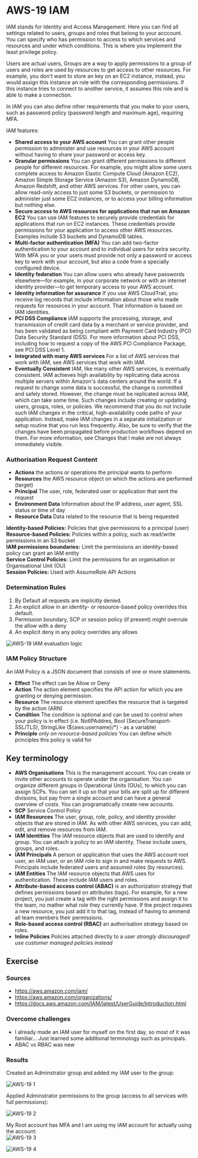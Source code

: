 # AWS-19 IAM
IAM stands for Identity and Access Management. Here you can find all settings related to users, groups and roles that belong to your acccount. You can specify who has permission to access to which services and resources and under which conditions. This is where you implement the least privilege policy.  

Users are actual users, Groups are a way to apply permissions to a group of users and roles are used by resources to get access to other resources. For example, you don't want to store an key on an EC2 instance, instead, you would assign this instance an role with the corresponding permissions. If this instance tries to connect to another service, it assumes this role and is able to make a connection.  
  
In IAM you can also define other requirements that you make to your users, such as password policy (password length and maximum age), requiring MFA.
  
IAM features:  
- **Shared access to your AWS account** You can grant other people permission to administer and use resources in your AWS account without having to share your password or access key.
- **Granular permissions** You can grant different permissions to different people for different resources. For example, you might allow some users complete access to Amazon Elastic Compute Cloud (Amazon EC2), Amazon Simple Storage Service (Amazon S3), Amazon DynamoDB, Amazon Redshift, and other AWS services. For other users, you can allow read-only access to just some S3 buckets, or permission to administer just some EC2 instances, or to access your billing information but nothing else.
- **Secure access to AWS resources for applications that run on Amazon EC2** You can use IAM features to securely provide credentials for applications that run on EC2 instances. These credentials provide permissions for your application to access other AWS resources. Examples include S3 buckets and DynamoDB tables.
- **Multi-factor authentication (MFA)** You can add two-factor authentication to your account and to individual users for extra security. With MFA you or your users must provide not only a password or access key to work with your account, but also a code from a specially configured device.
- **Identity federation** You can allow users who already have passwords elsewhere—for example, in your corporate network or with an internet identity provider—to get temporary access to your AWS account.
- **Identity information for assurance** If you use AWS CloudTrail, you receive log records that include information about those who made requests for resources in your account. That information is based on IAM identities.
- **PCI DSS Compliance**
IAM supports the processing, storage, and transmission of credit card data by a merchant or service provider, and has been validated as being compliant with Payment Card Industry (PCI) Data Security Standard (DSS). For more information about PCI DSS, including how to request a copy of the AWS PCI Compliance Package, see PCI DSS Level 1.
- **Integrated with many AWS services** For a list of AWS services that work with IAM, see AWS services that work with IAM.
- **Eventually Consistent** IAM, like many other AWS services, is eventually consistent. IAM achieves high availability by replicating data across multiple servers within Amazon's data centers around the world. If a request to change some data is successful, the change is committed and safely stored. However, the change must be replicated across IAM, which can take some time. Such changes include creating or updating users, groups, roles, or policies. We recommend that you do not include such IAM changes in the critical, high-availability code paths of your application. Instead, make IAM changes in a separate initialization or setup routine that you run less frequently. Also, be sure to verify that the changes have been propagated before production workflows depend on them. For more information, see Changes that I make are not always immediately visible.

### Authorisation Request Content
- **Actions** the actions or operations the principal wants to perform
- **Resources** the AWS resource object on which the actions are performed (target)
- **Principal** The user, role, federated user or application that sent the request
- **Environment Data** Information about the IP address, user agent, SSL status or time of day
- **Resource Data** Data related to the resource that is being requested
  
**Identity-based Policies:** Policies that give permissions to a principal (user)  
**Resource-based Policies:** Policies within a policy, such as read/write permissions in an S3 bucket   
**IAM permissions boundaries:** Limit the permissions an identity-based policy can grant an IAM entity  
**Service Control Policies:** Limit the permissions for an organisation or Organisational Unit (OU)  
**Session Policies:** Used with AssumeRole API Actions
  
### Determination Rules
1. By Default all requests are implicitly denied. 
2. An explicit allow in an identity- or resource-based policy overrides this default.  
3. Permission boundary, SCP or session policy (if present) might overrule the allow with a deny
4. An explicit deny in any policy overrides any allows
  
![AWS-19 IAM evaluation logic](../00_includes/CLOUD03/AWS-19_evaluationlogic.png)  
  
### IAM Policy Structure  
An IAM Policy is a JSON document that consists of one or more statements.

- **Effect** The effect can be Allow or Deny
- **Action** The action element specifies the API action for which you are granting or denying permission.
- **Resource** The resource element specifies the resource that is targeted by the action (ARN)
- **Condition** The condition is optional and can be used to control when your policy is in effect (i.e. NotIPAddres, Bool (SecureTransport-SSL/TLS), StringLike (${aws:username}/*) - as a variable)
- **Principle** *only on resource-based policies* You can define which principles this policy is valid for


## Key terminology
- **AWS Organisations** This is the management account. You can create or invite other accounts to operate under the organisation. You can organize different groups in Operational Units (OUs), to which you can assign SCPs. You can set it up so that your bills are split up for different divisions, but pay from a single account and can have a general overview of costs. You can programatically create new accounts.
- **SCP** Service Control Policy
- **IAM Resources** The user, group, role, policy, and identity provider objects that are stored in IAM. As with other AWS services, you can add, edit, and remove resources from IAM.
- **IAM Identities** The IAM resource objects that are used to identify and group. You can attach a policy to an IAM identity. These include users, groups, and roles.
- **IAM Principals** A person or application that uses the AWS account root user, an IAM user, or an IAM role to sign in and make requests to AWS. Principals include federated users and assumed roles (by resources).
- **IAM Entities** The IAM resource objects that AWS uses for authentication. These include IAM users and roles.
- **Attribute-based access control (ABAC)** is an authorization strategy that defines permissions based on attributes (tags). For example, for a new project, you just create a tag with the right permissions and assign it to the team, no mather what role they currently have. If the project requires a new resource, you just add it to that tag, instead of having to ammend all team members their permissions.
- **Role-based access control (RBAC)** an authorisation strategy based on roles. 
- **Inline Policies** Policies attached directly to a user *strongly discouraged! use customer managed policies instead*

## Exercise
### Sources
- https://aws.amazon.com/iam/
- https://aws.amazon.com/organizations/
- https://docs.aws.amazon.com/IAM/latest/UserGuide/introduction.html

### Overcome challenges
- I already made an IAM user for myself on the first day, so most of it was familiar... Just learned some additional terminology such as principals.
- ABAC vs RBAC was new

### Results
Created an Adminstrator group and added my IAM user to the group:  
  
![AWS-19 1](../00_includes/CLOUD03/AWS-19_1.png)  
  
Applied Adminstrator permissions to the group (access to all services with full permissions):  
  
![AWS-19 2](../00_includes/CLOUD03/AWS-19_2.png)  
  
My Root account has MFA and I am using my IAM account for actually using the account:  
![AWS-19 3](../00_includes/CLOUD03/AWS-19_3.png)  
  
![AWS-19 4](../00_includes/CLOUD03/AWS-19_4.png)  
